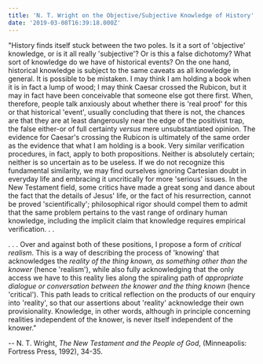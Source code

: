 ```yaml
---
title: 'N. T. Wright on the Objective/Subjective Knowledge of History'
date: '2019-03-08T16:39:18.000Z'
---
```


"History finds itself stuck between the two poles. Is it a sort of 'objective' knowledge, or is it all really 'subjective'? Or is this a false dichotomy? What sort of knowledge do we have of historical events? On the one hand, historical knowledge is subject to the same caveats as all knowledge in general. It is possible to be mistaken. I may think I am holding a book when it is in fact a lump of wood; I may think Caesar crossed the Rubicon, but it may in fact have been conceivable that someone else got there first. When, therefore, people talk anxiously about whether there is 'real proof' for this or that historical 'event', usually concluding that there is not, the chances are that they are at least dangerously near the edge of the positivist trap, the false either-or of full certainty _versus_ mere unsubstantiated opinion. The evidence for Caesar's crossing the Rubicon is ultimately of the same order as the evidence that what I am holding is a book. Very similar verification procedures, in fact, apply to both propositions. Neither is absolutely certain; neither is so uncertain as to be useless. If we do not recognize this fundamental similarity, we may find ourselves ignoring Cartesian doubt in everyday life and embracing it uncritically for more 'serious' issues. In the New Testament field, some critics have made a great song and dance about the fact that the details of Jesus' life, or the fact of his resurrection, cannot be proved 'scientifically'; philosophical rigor should compel them to admit that the same problem pertains to the vast range of ordinary human knowledge, including the implicit claim that knowledge requires empirical verification. . .

. . . Over and against both of these positions, I propose a form of _critical realism._ This is a way of describing the process of 'knowing' that acknowledges the _reality of the thing known, as something other than the knower_ (hence 'realism'), while also fully acknowledging that the only access we have to this reality lies along the spiraling path of _appropriate dialogue or conversation between the knower and the thing known_ (hence 'critical'). This path leads to critical reflection on the products of our enquiry into 'reality', so that our assertions about 'reality' acknowledge their own provisionality. Knowledge, in other words, although in principle concerning realities independent of the knower, is never itself independent of the knower."

\-- N. T. Wright, _The New Testament and the People of God_, (Minneapolis: Fortress Press, 1992), 34-35.
